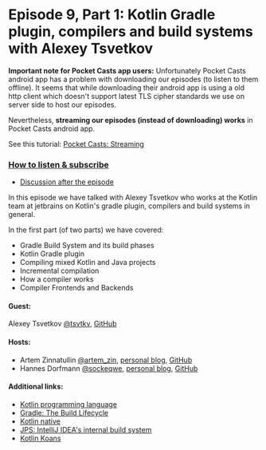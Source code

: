 # Episode 9, Part 1: Kotlin Gradle plugin, compilers and build systems with Alexey Tsvetkov

**Important note for Pocket Casts app users:**
Unfortunately Pocket Casts android app has a problem with downloading our episodes (to listen to them offline).
It seems that while downloading their android app is using a old http client which doesn't support latest TLS cipher standards we use on server side to host our episodes.  

Nevertheless, **streaming our episodes (instead of downloading) works** in Pocket Casts android app.

See this tutorial: [Pocket Casts: Streaming](http://support.pocketcasts.com/article/streaming-episodes/)


### [How to listen & subscribe](https://github.com/artem-zinnatullin/TheContext-Podcast)

 - [Discussion after the episode](https://github.com/artem-zinnatullin/TheContext-Podcast/issues/62)


In this episode we have talked with Alexey Tsvetkov who works at the Kotlin team at jetbrains on Kotlin's gradle plugin, compilers and build systems in general.

In the first part (of two parts) we have covered:

 - Gradle Build System and its build phases
 - Kotlin Gradle plugin
 - Compiling mixed Kotlin and Java projects
 - Incremental compilation
 - How a compiler works
 - Compiler Frontends and Backends

#### Guest:

Alexey Tsvetkov [@tsvtkv](https://twitter.com/tsvtkv), [GitHub](https://github.com/tsvtkv)

#### Hosts:

  - Artem Zinnatullin [@artem_zin](https://twitter.com/artem_zin), [personal blog](http://artemzin.com), [GitHub](https://github.com/artem-zinnatullin)
  - Hannes Dorfmann [@sockeqwe](https://twitter.com/sockeqwe), [personal blog](http://hannesdorfmann.com), [GitHub](https://github.com/sockeqwe)

#### Additional links:
 - [Kotlin programming language](https://kotlinlang.org)
 - [Gradle: The Build Lifecycle](https://docs.gradle.org/current/userguide/build_lifecycle.html)
 - [Kotlin native](https://blog.jetbrains.com/kotlin/2017/04/kotlinnative-tech-preview-kotlin-without-a-vm/)
 - [JPS: IntelliJ IDEA's internal build system](https://github.com/JetBrains/intellij-community/tree/master/jps)
 - [Kotlin Koans](https://kotlinlang.org/docs/tutorials/koans.html)
